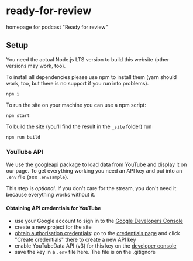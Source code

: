 # ready-for-review

homepage for podcast "Ready for review"

## Setup

You need the actual Node.js LTS version to build this website (other versions may work, too).

To install all dependencies please use npm to install them (yarn should work, too, but there is no support if you run into problems).

```
npm i
```

To run the site on your machine you can use a npm script:

```
npm start
```

To build the site (you'll find the result in the `_site` folder) run

```
npm run build
```

### YouTube API

We use the [googleapi](https://www.npmjs.com/package/googleapis) package to load data from YouTube and display it on our page. To get everything working you need an API key and put into an `.env` file (see `.envsample`).

This step is _optional_. If you don't care for the stream, you don't need it because everything works without it.

#### Obtaining API credentials for YouTube

- use your Google account to sign in to the [Google Developers Console](https://console.developers.google.com/)
- create a new project for the site
- [obtain authorisation credentials](https://developers.google.com/youtube/registering_an_application): go to the [credentials page](https://console.developers.google.com/apis/credentials) and click "Create credentials" there to create a new API key
- enable YouTubeData API (v3) for this key on the [developer console](https://console.developers.google.com/apis/library)
- save the key in a `.env` file here. The file is on the .gitignore
